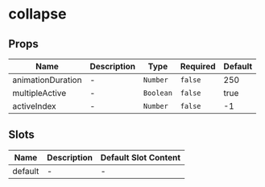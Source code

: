 # collapse

## Props

<!-- @vuese:collapse:props:start -->
|Name|Description|Type|Required|Default|
|---|---|---|---|---|
|animationDuration|-|`Number`|`false`|250|
|multipleActive|-|`Boolean`|`false`|true|
|activeIndex|-|`Number`|`false`|-1|

<!-- @vuese:collapse:props:end -->


## Slots

<!-- @vuese:collapse:slots:start -->
|Name|Description|Default Slot Content|
|---|---|---|
|default|-|-|

<!-- @vuese:collapse:slots:end -->


